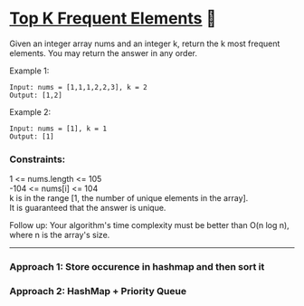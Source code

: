 # [Top K Frequent Elements](https://leetcode.com/problems/top-k-frequent-elements/description/) 💛

Given an integer array nums and an integer k, return the k most frequent elements. You may return the answer in any order.

Example 1:

    Input: nums = [1,1,1,2,2,3], k = 2
    Output: [1,2]

Example 2:  

    Input: nums = [1], k = 1
    Output: [1]
 

### Constraints:

1 <= nums.length <= 105  
-104 <= nums[i] <= 104  
k is in the range [1, the number of unique elements in the array].  
It is guaranteed that the answer is unique.  
 

Follow up: Your algorithm's time complexity must be better than O(n log n), where n is the array's size.

---

### Approach 1: Store occurence in hashmap and then sort it

### Approach 2: HashMap + Priority Queue